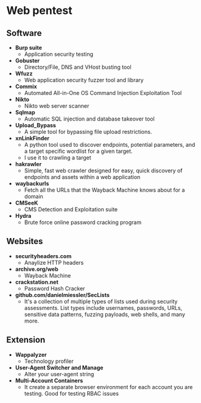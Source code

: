 # Web pentest
## Software
- <b>Burp suite</b>
  - Application security testing
- <b>Gobuster</b>
  - Directory/File, DNS and VHost busting tool
- <b>Wfuzz</b>
  - Web application security fuzzer tool and library
- <b>Commix</b>
  - Automated All-in-One OS Command Injection Exploitation Tool
- <b>Nikto</b>
  - Nikto web server scanner
- <b>Sqlmap</b>
  - Automatic SQL injection and database takeover tool
- <b>Upload_Bypass</b>
  - A simple tool for bypassing file upload restrictions.
- <b>xnLinkFinder</b>
  - A python tool used to discover endpoints, potential parameters, and a target specific wordlist for a given target.
  - I use it to crawling a target
- <b>hakrawler</b>
  - Simple, fast web crawler designed for easy, quick discovery of endpoints and assets within a web application
- <b>waybackurls</b>
  - Fetch all the URLs that the Wayback Machine knows about for a domain
- <b>CMSeeK</b>
  - CMS Detection and Exploitation suite
- <b>Hydra</b>
  - Brute force online password cracking program

## Websites
- <b>securityheaders.com</b>
  - Anaylize HTTP headers
- <b>archive.org/web</b>
  - Wayback Machine
- <b>crackstation.net</b>
  - Password Hash Cracker
- <b>github.com/danielmiessler/SecLists</b>
  - It's a collection of multiple types of lists used during security assessments. List types include usernames, passwords, URLs, sensitive data patterns, fuzzing payloads, web shells, and many more.

## Extension
- <b>Wappalyzer</b>
  - Technology profiler
- <b>User-Agent Switcher and Manage</b>
  - Alter your user-agent string
- <b>Multi-Account Containers</b>
  - It create a separate browser environment for each account you are testing. Good for testing RBAC issues
